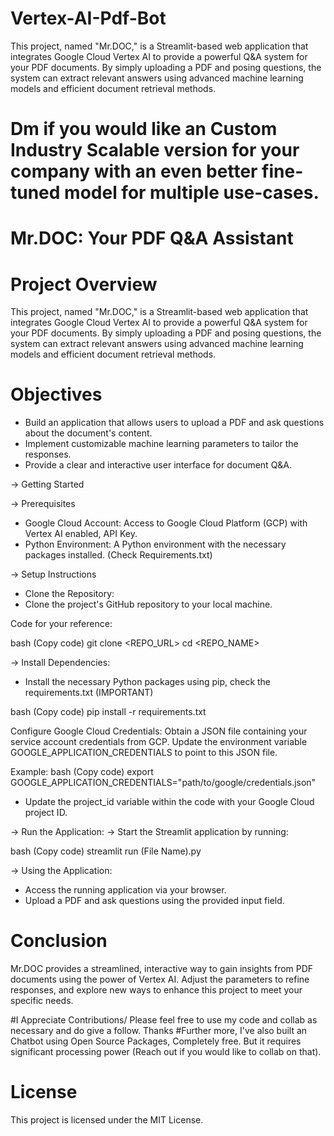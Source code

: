 # Vertex-AI-Pdf-Bot

This project, named "Mr.DOC," is a Streamlit-based web application that integrates Google Cloud Vertex AI to provide a powerful Q&A system for your PDF documents. By simply uploading a PDF and posing questions, the system can extract relevant answers using advanced machine learning models and efficient document retrieval methods. 

# Dm if you would like an Custom Industry Scalable version for your company with an even better fine-tuned model for multiple use-cases. 

# Mr.DOC: Your PDF Q&A Assistant

# Project Overview
This project, named "Mr.DOC," is a Streamlit-based web application that integrates Google Cloud Vertex AI to provide a powerful Q&A system for your PDF documents. By simply uploading a PDF and posing questions, the system can extract relevant answers using advanced machine learning models and efficient document retrieval methods.

# Objectives
* Build an application that allows users to upload a PDF and ask questions about the document's content.
* Implement customizable machine learning parameters to tailor the responses.
* Provide a clear and interactive user interface for document Q&A.

-> Getting Started

-> Prerequisites

* Google Cloud Account: Access to Google Cloud Platform (GCP) with Vertex AI enabled, API Key. 
* Python Environment: A Python environment with the necessary packages installed. (Check Requirements.txt) 

-> Setup Instructions
* Clone the Repository:
* Clone the project's GitHub repository to your local machine.

Code for your reference: 

bash
(Copy code)
git clone <REPO_URL>
cd <REPO_NAME>

-> Install Dependencies:
* Install the necessary Python packages using pip, check the requirements.txt (IMPORTANT)

bash
(Copy code)
pip install -r requirements.txt

Configure Google Cloud Credentials:
Obtain a JSON file containing your service account credentials from GCP.
Update the environment variable GOOGLE_APPLICATION_CREDENTIALS to point to this JSON file.

Example:
bash
(Copy code)
export GOOGLE_APPLICATION_CREDENTIALS="path/to/google/credentials.json"

* Update the project_id variable within the code with your Google Cloud project ID.

-> Run the Application:
-> Start the Streamlit application by running:

bash
(Copy code)
streamlit run (File Name).py

-> Using the Application:
* Access the running application via your browser.
* Upload a PDF and ask questions using the provided input field.
 
# Conclusion
Mr.DOC provides a streamlined, interactive way to gain insights from PDF documents using the power of Vertex AI. Adjust the parameters to refine responses, and explore new ways to enhance this project to meet your specific needs.

#I Appreciate Contributions/ Please feel free to use my code and collab as necessary and do give a follow. Thanks 
#Further more, I've also built an Chatbot using Open Source Packages, Completely free. But it requires significant processing power (Reach out if you would like to collab on that). 

# License
This project is licensed under the MIT License.
